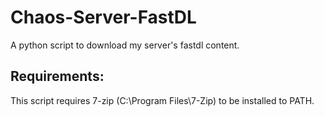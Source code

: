 # Chaos-Server-FastDL
A python script to download my server's fastdl content.
## **Requirements:**
This script requires 7-zip (C:\Program Files\7-Zip) to be installed to PATH.

